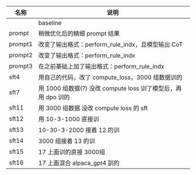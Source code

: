 | 名称    | 说明                                              |
| ------- | ------------------------------------------------- |
|         | baseline                                          |
| prompt  | 稍微优化后的精细 prompt 结果                      |
| prompt1 | 改变了输出格式：perform_rule_indx，且模型输出 CoT |
| prompt2 | 改变了输出格式：perform_rule_indx                 |
| prompt3 | 在之前基础上加了输出格式：perform_rule_indx       |
| sft4    | 用自己的代码，改了 compute_loss，3000 组数据训的  |
| sft7    | 用 1000 组数据(?) 没改 compute loss 训了模型后，再用 dpo 训的       |
| sft11   | 用 3000 组数据 没改 compute loss 的 sft             |
| sft12   | 用 10-3-1000 直接训                                |
| sft13   |    10-30-3-2000 接着 12 的训                       |
| sft14   |    3000 组接着 13 的训                             |
| sft15   |    17 上面训的直接 3000组                          |
| sft16   |    17 上面混合 alpaca_gpt4 訓的                    |


